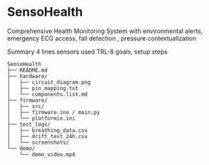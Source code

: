 # SensoHealth
Comprehensive Health Monitoring System with environmental alerts, emergency ECG access, fall detection , pressure contextualization


Summary 4 lines
sensors used TRL-8 goals, setup steps

```  
SensoHealth
├── README.md
├── hardware/
│   ├── circuit_diagram.png
│   ├── pin_mapping.txt
│   └── components.list.md
├── firmware/
│   ├── src/
│   ├── firmware.ino / main.py
│   └── platformio.ini
├── test_logs/
│   ├── breathing_data.csv
│   ├── drift_test_24h.csv
│   └── screenshots/
└── demo/
    └── demo_video.mp4
```
